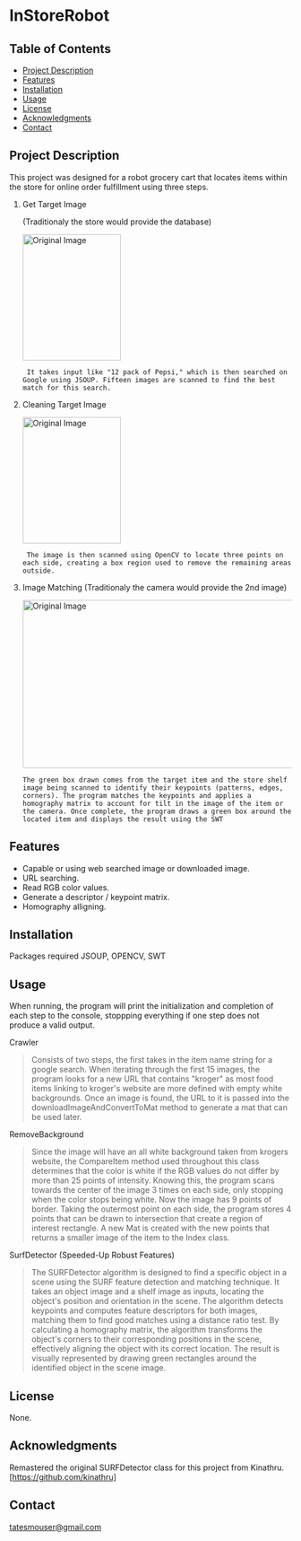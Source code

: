 # InStoreRobot

## Table of Contents

- [Project Description](#project-description)
- [Features](#features)
- [Installation](#installation)
- [Usage](#usage)
- [License](#license)
- [Acknowledgments](#acknowledgments)
- [Contact](#contact)

## Project Description
This project was designed for a robot grocery cart that locates items within the store for online order fulfillment using three steps.

  1. Get Target Image

      (Traditionaly the store would provide the database)

     <img src=https://github.com/tatemouser/InStoreRobot/assets/114375692/a6b90612-6a03-41f8-9e93-bb39d2c546ac alt="Original Image" width="175" height="225">
     
          It takes input like "12 pack of Pepsi," which is then searched on Google using JSOUP. Fifteen images are scanned to find the best match for this search.
     
  3. Cleaning Target Image

     <img src=https://github.com/tatemouser/InStoreRobot/assets/114375692/a6b90612-6a03-41f8-9e93-bb39d2c546ac alt="Original Image" width="175" height="225">

          The image is then scanned using OpenCV to locate three points on each side, creating a box region used to remove the remaining areas outside.
     
  5. Image Matching
      (Traditionaly the camera would provide the 2nd image)

     <img src=https://github.com/tatemouser/InStoreRobot/assets/114375692/d890bc16-2809-4350-acf7-ac993f6ba038 alt="Original Image" width="500" height="300">

         The green box drawn comes from the target item and the store shelf image being scanned to identify their keypoints (patterns, edges, corners). The program matches the keypoints and applies a homography matrix to account for tilt in the image of the item or the camera. Once complete, the program draws a green box around the located item and displays the result using the SWT
     

## Features

- Capable or using web searched image or downloaded image.
- URL searching.
- Read RGB color values.
- Generate a descriptor / keypoint matrix.
- Homography alligning.

## Installation
Packages required JSOUP, OPENCV, SWT

## Usage
When running, the program will print the initialization and completion of each step to the console, stoppping everything if one step does not produce a valid output.

Crawler

> Consists of two steps, the first takes in the item name string for a google search. When iterating through the first 15 images, the program looks for a new URL that contains "kroger" as most food items linking to kroger's website are more defined with empty white backgrounds. Once an image is found, the URL to it is passed into the downloadImageAndConvertToMat method to generate a mat that can be used later.

RemoveBackground

> Since the image will have an all white background taken from krogers website, the CompareItem method used throughout this class determines that the color is white if the RGB values do not differ by more than 25 points of intensity. Knowing this, the program scans towards the center of the image 3 times on each side, only stopping when the color stops being white. Now the image has 9 points of border. Taking the outermost point on each side, the program stores 4 points that can be drawn to intersection that create a region of interest rectangle. A new Mat is created with the new points that returns a smaller image of the item to the Index class. 

SurfDetector (Speeded-Up Robust Features)

> The SURFDetector algorithm is designed to find a specific object in a scene using the SURF feature detection and matching technique. It takes an object image and a shelf image as inputs, locating the object's position and orientation in the scene. The algorithm detects keypoints and computes feature descriptors for both images, matching them to find good matches using a distance ratio test. By calculating a homography matrix, the algorithm transforms the object's corners to their corresponding positions in the scene, effectively aligning the object with its correct location. The result is visually represented by drawing green rectangles around the identified object in the scene image.
  
## License
None.

## Acknowledgments
Remastered the original SURFDetector class for this project from Kinathru. [https://github.com/kinathru]

## Contact
tatesmouser@gmail.com
